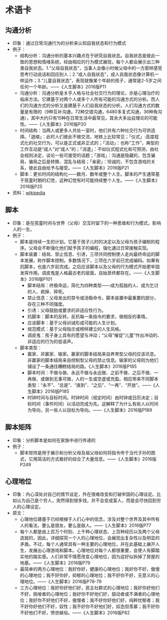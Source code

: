 # 术语卡

## 沟通分析
* 印象：通过日常沟通行为的分析来认知自我状态和行为模式
* 例子：
	* 结构分析：沟通分析的基本兴趣点在于研究自我状态。自我状态是彼此一致的思想和情绪系统，经由相应的行为模式展现，每个人都会展示出三种类自我状态。1.“父母自我状态”，当事人会像小时候父母中的一方那样感受思考行动说话和回应别人；2.“成人自我状态”，成人自我状态像计算机一样运作；3.“儿童自我状态”，表现就像某个年龄的孩子，通常是2-5岁之间任何一个年龄。——《人生脚本》2016版P11
	* 沟通分析：沟通分析是关乎人格与社会社交行为的理论，亦是心理治疗的临床方法。它建基于对两个人或多个人所有可能的沟通方式的分析。而人们的沟通方式的分析又是建基于人们自我状态的分析。人们沟通方式的数量是有限的（9种互补沟通，72种交错沟通，6480多复式沟通，36种角沟通），其中大约只有15种在日常生活中最常见，其余大多出自理论的可能性。——《人生脚本》2016版P20
	* 时间结构：当两人或更多人共处一室时，他们共有六种社交行为可供选择。「退缩」：此时人们彼此不做交流，地铁上比较常见；「仪式」:高度程式化的社交行为，可以是正式或非正式的；「活动」：也称“工作”，典型的工作互动是“成人”对“成人”的；「消遣」：不如仪式程式化和可预测，由社会规则决定，谈论一些可接受的话题；「游戏」：沟通是隐藏的，包含骗局，骗局之后是转换、混乱与结局；「亲密」：坦诚的，不包含游戏的关系，彼此自由给予与接受。——《人生脚本》2016版P21
	* 脚本：更长时间的结构化——数月、数年或整个人生。脚本的产生通常基于孩童时期的幻觉，这种幻觉有时可能持续整个人生。——《人生脚本》2016版P25
* 资料：[wikipedia](https://en.wikipedia.org/wiki/Transactional_analysis)

## 脚本
* 印象：是在孩童时间与世界（父母）交互时留下的一种思维和行为模式，影响人的一生。
* 例子：
	* 脚本是持续一生的计划。它基于孩子儿时的决定以及父母为孩子编制的程序。父母会不断强化他们赋予孩子的编程，强化通过日常接触实现。
	* 脚本装置：结局、禁止信息、引诱，三项共同控制使人走向最终命运的脚本发展，称作脚本控制。多数情况下，三项在六岁前已完成编码。如果有抗脚本，也是六岁前完成。之后应该脚本以及父母的行为模式开始更牢固发挥作用。调皮鬼是人格最古老的层面，自始至终都存在。——《人生脚本》2016版P101
		* 脚本结局：终极命运，简化为四种类型——成为孤独的人、成为乞讨的人、疯掉、猝死。
		* 禁止信息：父母发出的禁令或消极命令，脚本装置中最重要的部分，存在三种不同强度。
		* 引诱：父母鼓励或要求的非适应性行为。
		* 抗脚本：脚本的反转，反抗每一条指令的要求，做相反的事情。
		* 应该脚本：基于父母训诫形成可能的人生计划。
		* 规范模式：基于父母指示或榜样建立的人生风格。
		* 调皮鬼：孩子身上具有的愿望与冲动；“父母”催促“儿童”作出冲动的、非适应的行为的低语声。
	* 脚本类型：
		* 赢家、非赢家、输家。赢家的脚本结局来自养育型父母的应该讯息。非赢家的脚本结局来自控制型父母的禁止信息。输家的父母则为他们铺设了一条通往糟糕结局的路。《人生脚本》2016版P185
		* 脚本时间：不做与做、永远不做与永远做、之前不做、之后不做、一再做、或做到无事可做，人的一生或空虚或充盈。相应带来不同脚本类型：“永不”、“总是”、“直到”、“之后”、“一再”、“开放”。——《人生脚本》2016版P185
		* 时钟时间与目标时间。时钟时间（规定时间）由时钟或日历决定；目标时间（事件时间）以活动完成为先。这解释了为什么有些人以时间为导向，另一些人以目标为导向。——《人生脚本》2016版P189

## 脚本矩阵
* 印象：分析脚本是如何在家族中进行传递的
* 例子：
	* 脚本矩阵是用于展示和分析父母及祖父母如何将指令传于当代子孙的图式，它用简洁的方式极好的综合了大量信息。——《人生脚本》2016版P249

## 心理地位
* 印象：内心深处对自己的情节设定，外在很难改变和打破牢固的心理设定。比如认为自己是个穷人，突然得到很多钱，并不会变成富人，而是会尽快回到穷人的心理设定。
* 原文：
	* 心理地位建基于已经根植于人们心中的信念，涉及对整个世界及其中所有人的看法，要么是朋友，要么是敌人。——《人生脚本》2016版P77
	* 每个人都是由上百万个时刻、上千种心理状态、上百种经历以及两个父母造就的，因此，详细探究一个人的心理地位，会展现出复杂性以及明显的矛盾。不过，每个人通常具有一种主要的心理地位，并在此基础上展开人生，发展出心理游戏和脚本。心理地位对每个人都很重要，会使人有脚踏实地的踏实感。人们非常不情愿改变心理地位，因为这好似拆掉了房屋的地基。——《人生脚本》2016版P79
	* 最简单的两方心理地位：我好你好，健康的心理地位；我好你不好，傲慢的心理地位；我不好你好，抑郁的心理地位；我不好你不好，无意义的心理地位。——《人生脚本》2016版P78-79
	* 三方心理地位：我好你好他们好，民主社群式的心理地位；我好你好他们不好，挑唆者的心理地位；我好你不好他们好，鼓动者或不满者的心理地位；我好你不好他们不好，傲慢者；我不好你好他们好，纯粹忧郁者；我不好你好他们不好，奴性；我不好你不好他们好，奴态但羡慕；我不好你不好他们不好，愤世嫉俗。——《人生脚本》2016版P82